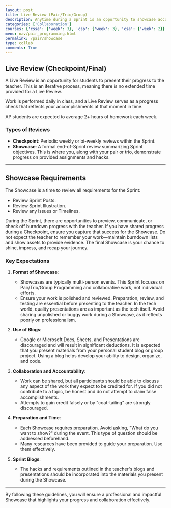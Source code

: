 ```yaml
---
layout: post
title: Live Review (Pair/Trio/Group)
description: Anytime during a Sprint is an opportunity to showcase accomplishments to the teacher. The last week of the Sprint includes a formal live review meeting.
categories: ['Collaboration']
courses: {'csse': {'week': 3}, 'csp': {'week': 3}, 'csa': {'week': 2}}
menu: nav/pair_programming.html
permalink: /pair/showcase
type: collab
comments: True
---
```


## Live Review (Checkpoint/Final)

A Live Review is an opportunity for students to present their progress to the teacher. This is an iterative process, meaning there is no extended time provided for a Live Review.  

Work is performed daily in class, and a Live Review serves as a progress check that reflects your accomplishments at that moment in time.  

AP students are expected to average 2+ hours of homework each week.

### Types of Reviews

- **Checkpoint**: Periodic weekly or bi-weekly reviews within the Sprint.
- **Showcase**: A formal end-of-Sprint review summarizing Sprint objectives. This is where you, along with your pair or trio, demonstrate progress on provided assignments and hacks.

---

## Showcase Requirements

The Showcase is a time to review all requirements for the Sprint:

- Review Sprint Posts.
- Review Sprint Illustration.
- Review any Issues or Timelines.

During the Sprint, there are opportunities to preview, communicate, or check off burndown progress with the teacher. If you have shared progress during a Checkpoint, ensure you capture that success for the Showcase. Do not expect the teacher to remember your work—maintain burndown lists and show assets to provide evidence. The final Showcase is your chance to shine, impress, and recap your journey.

### Key Expectations

1. **Format of Showcase**:
   - Showcases are typically multi-person events. This Sprint focuses on Pair/Trio/Group Programming and collaborative work, not individual efforts.
   - Ensure your work is polished and reviewed. Preparation, review, and testing are essential before presenting to the teacher. In the tech world, quality presentations are as important as the tech itself. Avoid sharing unpolished or buggy work during a Showcase, as it reflects poorly on professionalism.

2. **Use of Blogs**:
   - Google or Microsoft Docs, Sheets, and Presentations are discouraged and will result in significant deductions. It is expected that you present materials from your personal student blog or group project. Using a blog helps develop your ability to design, organize, and code.

3. **Collaboration and Accountability**:
   - Work can be shared, but all participants should be able to discuss any aspect of the work they expect to be credited for. If you did not contribute to a topic, be honest and do not attempt to claim false accomplishments.
   - Attempts to gain credit falsely or by "coat-tailing" are strongly discouraged.

4. **Preparation and Time**:
   - Each Showcase requires preparation. Avoid asking, "What do you want to show?" during the event. This type of question should be addressed beforehand.
   - Many resources have been provided to guide your preparation. Use them effectively.

5. **Sprint Blogs**:
   - The hacks and requirements outlined in the teacher's blogs and presentations should be incorporated into the materials you present during the Showcase.

---

By following these guidelines, you will ensure a professional and impactful Showcase that highlights your progress and collaboration effectively.